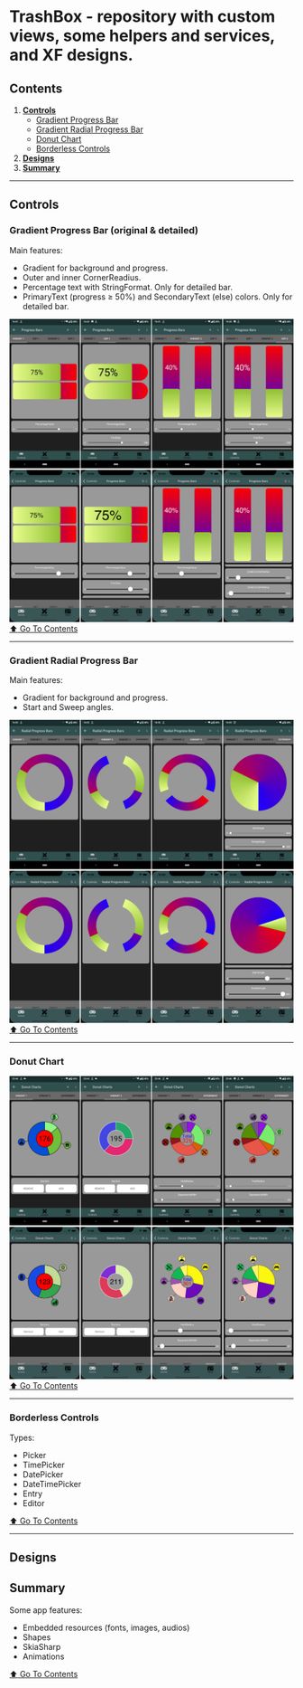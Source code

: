 # TrashBox - repository with custom views, some helpers and services, and XF designs.

## Contents    
1. [**Controls**](#controls)    
    - [Gradient Progress Bar](#gradient-progress-bar-original--detailed)    
    - [Gradient Radial Progress Bar](#gradient-radial-progress-bar)    
    - [Donut Chart](#donut-chart)    
    - [Borderless Controls](#borderless-controls)    
2. [**Designs**](#designs)    
3. [**Summary**](#summary)
____
## Controls

### **Gradient Progress Bar** (original & detailed)    

Main features:
- Gradient for background and progress.
- Outer and inner CornerReadius.
- Percentage text with StringFormat. Only for detailed bar.
- PrimaryText (progress ≥ 50%) and SecondaryText (else) colors. Only for detailed bar.

![Alt](https://github.com/Lidchanin/TrashBox/blob/master/GitFiles/android_gradient_progress_bar_preview.jpg "Android Gradient Progress Bar")
![Alt](https://github.com/Lidchanin/TrashBox/blob/master/GitFiles/ios_gradient_progress_bar_preview.jpg "iOS Gradient Progress Bar")
[:arrow_up: Go To Contents](#contents)
____
### **Gradient Radial Progress Bar**    

Main features:
- Gradient for background and progress.
- Start and Sweep angles.

![Alt](https://github.com/Lidchanin/TrashBox/blob/master/GitFiles/android_gradient_radial_progress_bar_preview.jpg "Android Gradient Progress Bar")
![Alt](https://github.com/Lidchanin/TrashBox/blob/master/GitFiles/ios_gradient_radial_progress_bar_preview.jpg "iOS Gradient Progress Bar")
[:arrow_up: Go To Contents](#contents)
____
### **Donut Chart**    

![Alt](https://github.com/Lidchanin/TrashBox/blob/master/GitFiles/android_donut_chart_preview.jpg "Android Donut Chart")
![Alt](https://github.com/Lidchanin/TrashBox/blob/master/GitFiles/ios_donut_chart_preview.jpg "iOS Donut Chart")
[:arrow_up: Go To Contents](#contents)
____
### **Borderless Controls**    

Types:
- Picker
- TimePicker
- DatePicker
- DateTimePicker
- Entry
- Editor    

[:arrow_up: Go To Contents](#contents)
____
## Designs
## Summary    
Some app features:
- Embedded resources (fonts, images, audios)
- Shapes
- SkiaSharp
- Animations

[:arrow_up: Go To Contents](#contents)
